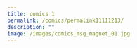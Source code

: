 ```yaml
---
title: comics 1
permalink: /comics/permalink11111213/
description: ""
image: /images/comics_msg_magnet_01.jpg
---
```

